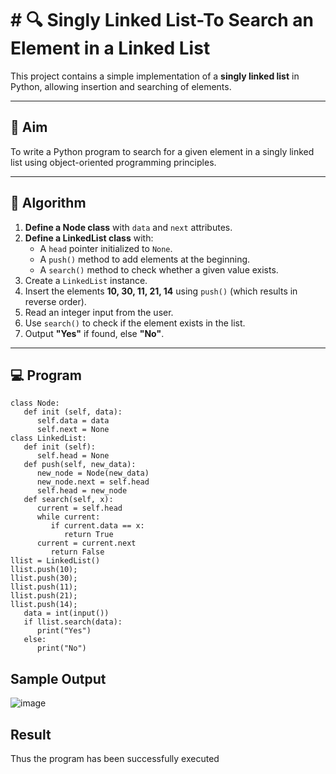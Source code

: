 # # 🔍 Singly Linked List-To Search an Element in a Linked List

This project contains a simple implementation of a **singly linked list** in Python, allowing insertion and searching of elements.

---

## 🎯 Aim

To write a Python program to search for a given element in a singly linked list using object-oriented programming principles.

---

## 🧠 Algorithm

1. **Define a Node class** with `data` and `next` attributes.
2. **Define a LinkedList class** with:
   - A `head` pointer initialized to `None`.
   - A `push()` method to add elements at the beginning.
   - A `search()` method to check whether a given value exists.
3. Create a `LinkedList` instance.
4. Insert the elements **10, 30, 11, 21, 14** using `push()` (which results in reverse order).
5. Read an integer input from the user.
6. Use `search()` to check if the element exists in the list.
7. Output **"Yes"** if found, else **"No"**.

---

## 💻 Program
```
class Node:
   def init (self, data): 
      self.data = data 
      self.next = None
class LinkedList:
   def init (self):
      self.head = None
   def push(self, new_data): 
      new_node = Node(new_data) 
      new_node.next = self.head 
      self.head = new_node
   def search(self, x): 
      current = self.head 
      while current:
         if current.data == x: 
            return True
      current = current.next 
         return False
llist = LinkedList() 
llist.push(10); 
llist.push(30); 
llist.push(11); 
llist.push(21);
llist.push(14);
   data = int(input()) 
   if llist.search(data):
      print("Yes") 
   else:
      print("No")
```
## Sample Output
![image](https://github.com/user-attachments/assets/42143670-2640-42d9-8e36-1ac020d6ce06)

## Result
Thus the program has been successfully executed
